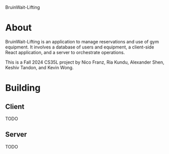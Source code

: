 BruinWait-Lifting
# About
BruinWait-Lifting is an application to manage reservations and use of gym equipment. It involves a database of users and equipment, a client-side React application, and a server to orchestrate operations.

This is a Fall 2024 CS35L project by Nico Franz, Ria Kundu, Alexander Shen, Keshiv Tandon, and Kevin Wong.

# Building
## Client
TODO
## Server
TODO
